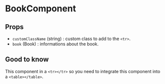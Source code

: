 # BookComponent

## Props

- `customClassName` (string) : custom class to add to the `<tr>`.
- `book` (Book) : informations about the book.

## Good to know

This component in a `<tr></tr>` so you need to integrate this component into a `<table></table>`.